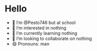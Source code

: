 # **Hello**
- 👋 I’m @Pesto746 but at school
- 👀 I’m interested in nothing
- 🌱 I’m currently learning nothing
- 💞️ I’m looking to collaborate on nothing
- 😄 Pronouns: man

<!---
Pesto746atschool/Pesto746atschool is a ✨ special ✨ repository because its `README.md` (this file) appears on your GitHub profile.
You can click the Preview link to take a look at your changes.
--->
